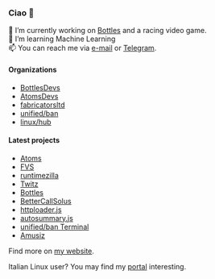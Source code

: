 ### Ciao 👋
🔭 I’m currently working on [Bottles](https://github.com/bottlesdevs/Bottles) and a racing video game.\
🌱 I’m learning Machine Learning\
📫 You can reach me via [e-mail](mailto:send@mirko.pm) or [Telegram](https://t.me/brombinmirko).

#### Organizations
- [BottlesDevs](https://github.com/bottlesdevs)
- [AtomsDevs](https://github.com/AtomsDevs)
- [fabricatorsltd](https://github.com/fabricatorsltd)
- [unified/ban](https://github.com/unified-ban)
- [linux/hub](https://github.com/linuxhubit)

#### Latest projects
- [Atoms](https://github.com/atomsdevs/Atoms)
- [FVS](https://github.com/mirkobrombin/FVS)
- [runtimezilla](https://github.com/mirkobrombin/runtimezilla)
- [Twitz](https://github.com/mirkobrombin/Twitz)
- [Bottles](https://github.com/bottlesdevs/Bottles)
- [BetterCallSolus](https://github.com/mirkobrombin/BetterCallSolus)
- [httploader.js](https://github.com/mirkobrombin/httploader.js)
- [autosummary.js](https://github.com/mirkobrombin/autosummary.js)
- [unified/ban Terminal](https://github.com/unified-ban/Terminal)
- [Amusiz](https://github.com/mirkobrombin/Amusiz)

Find more on [my website](https://mirko.pm/projects).

Italian Linux user? You may find my [portal](https://linuxhub.it) interesting.
